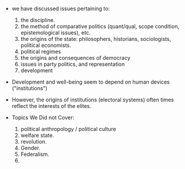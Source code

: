 

- we have discussed issues pertaining to:
  1. the discipline.
  2. the method of comparative politics (quant/qual, scope condition, epistemological issues), etc.
  3. the origins of the state: philosophers, historians, sociologists, political economists.
  4. political regimes
  4. the origins and consequences of democracy
  5. issues in party politics, and representation
  6. development

- Development and well-being seem to depend on human devices ("institutions")
- However, the origins of institutions (electoral systems) often times reflect the interests of the elites.
- Topics We Did not Cover:
  1. political anthropology / political culture
  2. welfare state.
  3. revolution.
  4. Gender.
  5. Federalism.
  6.
